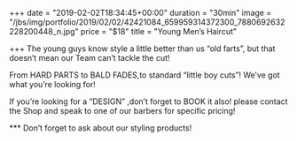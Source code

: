 +++
date = "2019-02-02T18:34:45+00:00"
duration = "30min"
image = "/jbs/img/portfolio/2019/02/02/42421084_659959314372300_7880692632228200448_n.jpg"
price = "$18"
title = "Young Men’s Haircut"

+++
The young guys know style a little better than us “old farts”, but that doesn’t mean our Team can’t tackle the cut!

From HARD PARTS to BALD FADES,to standard “little boy cuts”! We’ve got what you’re looking for!

If you’re looking for a “DESIGN” ,don’t forget to BOOK it also! please contact the Shop and speak to one of our barbers for specific pricing!

\*** Don’t forget to ask about our styling products!